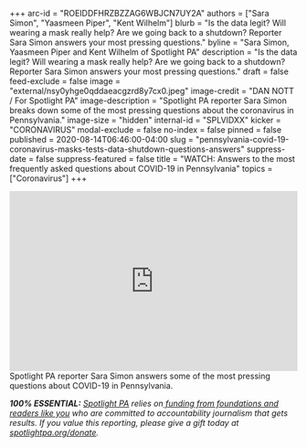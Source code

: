 +++
arc-id = "ROEIDDFHRZBZZAG6WBJCN7UY2A"
authors = ["Sara Simon", "Yaasmeen Piper", "Kent Wilhelm"]
blurb = "Is the data legit? Will wearing a mask really help? Are we going back to a shutdown? Reporter Sara Simon answers your most pressing questions."
byline = "Sara Simon, Yaasmeen Piper and Kent Wilhelm of Spotlight PA"
description = "Is the data legit? Will wearing a mask really help? Are we going back to a shutdown? Reporter Sara Simon answers your most pressing questions."
draft = false
feed-exclude = false
image = "external/nsy0yhge0qddaeacgzrd8y7cx0.jpeg"
image-credit = "DAN NOTT / For Spotlight PA"
image-description = "Spotlight PA reporter Sara Simon breaks down some of the most pressing questions about the coronavirus in Pennsylvania."
image-size = "hidden"
internal-id = "SPLVIDXX"
kicker = "CORONAVIRUS"
modal-exclude = false
no-index = false
pinned = false
published = 2020-08-14T06:46:00-04:00
slug = "pennsylvania-covid-19-coronavirus-masks-tests-data-shutdown-questions-answers"
suppress-date = false
suppress-featured = false
title = "WATCH: Answers to the most frequently asked questions about COVID-19 in Pennsylvania"
topics = ["Coronavirus"]
+++

<iframe width="100%" height="315" src="https://www.youtube.com/embed/11RPvR8YOZA?si=eQ6XD9BenaIhZQ4j" title="YouTube video player" frameborder="0" allow="accelerometer; autoplay; clipboard-write; encrypted-media; gyroscope; picture-in-picture; web-share" referrerpolicy="strict-origin-when-cross-origin" allowfullscreen></iframe>
Spotlight PA reporter Sara Simon answers some of the most pressing questions about COVID-19 in Pennsylvania.

<i><b>100% ESSENTIAL:</b></i> <a href="https://www.spotlightpa.org/"><i>Spotlight PA</i></a><i> relies on</i><a href="https://www.spotlightpa.org/support"><i> funding from foundations and readers like you</i></a><i> who are committed to accountability journalism that gets results. If you value this reporting, please give a gift today at </i><a href="https://www.spotlightpa.org/donate"><i>spotlightpa.org/donate</i></a><i>.</i>

